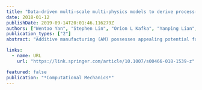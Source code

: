 ```yaml
---
title: "Data-driven multi-scale multi-physics models to derive process--structure--property relationships for additive manufacturing"
date: 2018-01-12
publishDate: 2019-09-14T20:01:46.116279Z
authors: ["Wentao Yan", "Stephen Lin", "Orion L Kafka", "Yanping Lian", "Cheng Yu", "Zeliang Liu", "Jinhui Yan", "Sarah Wolff", "Hao Wu", "Ebot Ndip-Agbor", " others"]
publication_types: ["2"]
abstract: "Additive manufacturing (AM) possesses appealing potential for manipulating material compositions, structures and properties in end-use products with arbitrary shapes without the need for specialized tooling. Since the physical process is difficult to experimentally measure, numerical modeling is a powerful tool to understand the underlying physical mechanisms. This paper presents our latest work in this regard based on comprehensive material modeling of process–structure–property relationships for AM materials. The numerous influencing factors that emerge from the AM process motivate the need for novel rapid design and optimization approaches. For this, we propose data-mining as an effective solution. Such methods—used in the process–structure, structure–properties and the design phase that connects them—would allow for a design loop for AM processing and materials. We hope this article will provide a road map to enable AM fundamental understanding for the monitoring and advanced diagnostics of AM processing."

links:
  - name: URL
    url: "https://link.springer.com/article/10.1007/s00466-018-1539-z"

featured: false
publication: "*Computational Mechanics*"
---
```


